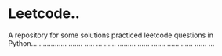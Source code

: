 # Leetcode..
A repository for some solutions practiced leetcode questions in Python.................. ....... ..... ... ...... ......... ...... ....... ...... ...... ...... ...
